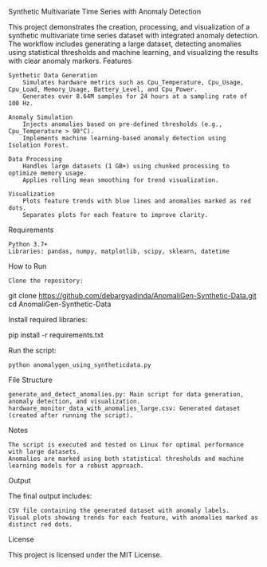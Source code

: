 Synthetic Multivariate Time Series with Anomaly Detection

This project demonstrates the creation, processing, and visualization of a synthetic multivariate time series dataset with integrated anomaly detection. The workflow includes generating a large dataset, detecting anomalies using statistical thresholds and machine learning, and visualizing the results with clear anomaly markers.
Features

    Synthetic Data Generation
        Simulates hardware metrics such as Cpu_Temperature, Cpu_Usage, Cpu_Load, Memory_Usage, Battery_Level, and Cpu_Power.
        Generates over 8.64M samples for 24 hours at a sampling rate of 100 Hz.

    Anomaly Simulation
        Injects anomalies based on pre-defined thresholds (e.g., Cpu_Temperature > 90°C).
        Implements machine learning-based anomaly detection using Isolation Forest.

    Data Processing
        Handles large datasets (1 GB+) using chunked processing to optimize memory usage.
        Applies rolling mean smoothing for trend visualization.

    Visualization
        Plots feature trends with blue lines and anomalies marked as red dots.
        Separates plots for each feature to improve clarity.

Requirements

    Python 3.7+
    Libraries: pandas, numpy, matplotlib, scipy, sklearn, datetime

How to Run

    Clone the repository:

git clone https://github.com/debargyadinda/AnomaliGen-Synthetic-Data.git
cd AnomaliGen-Synthetic-Data

Install required libraries:

pip install -r requirements.txt

Run the script:

    python anomalygen_using_syntheticdata.py

File Structure

    generate_and_detect_anomalies.py: Main script for data generation, anomaly detection, and visualization.
    hardware_monitor_data_with_anomalies_large.csv: Generated dataset (created after running the script).

Notes

    The script is executed and tested on Linux for optimal performance with large datasets.
    Anomalies are marked using both statistical thresholds and machine learning models for a robust approach.

Output

The final output includes:

    CSV file containing the generated dataset with anomaly labels.
    Visual plots showing trends for each feature, with anomalies marked as distinct red dots.

License

This project is licensed under the MIT License.
